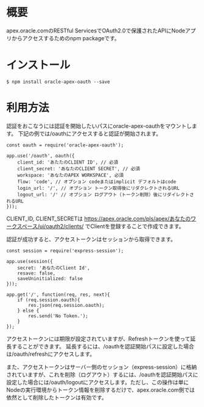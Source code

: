 # 概要

apex.oracle.comのRESTful ServicesでOAuth2.0で保護されたAPIにNodeアプリからアクセスするためのnpm packageです。

# インストール

```
$ npm install oracle-apex-oauth --save
```

# 利用方法

認証をおこなうには認証を開始したいパスにoracle-apex-oauthをマウントします。
下記の例では/oauthにアクセスすると認証が開始されます。

```
const oauth = require('oracle-apex-oauth');

app.use('/oauth', oauth({
    client_id: 'あたたのCLIENT ID', // 必須
    client_secret: 'あなたのCLIENT SECRET', // 必須
    workspace: 'あなたのAPEX WORKSPACE', 必須
    flow: 'code', // オプション codeまたはimplicit デフォルトはcode
    login_url: '/', // オプション トークン取得後にリダクレクトされるURL
    logout_url: '/' // オプション ログアウト（トークン削除）後にリダイレクトされるURL
}));
```

CLIENT_ID, CLIENT_SECRETは https://apex.oracle.com/pls/apex/あなたのワークスペース/ui/oauth2/clients/ でClientを登録することで作成できます。

認証が成功すると、アクセストークンはセッションから取得できます。

```
const session = require('express-session');

app.use(session({
    secret: 'あなたのClient Id',
    resave: false,
    saveUninitialized: false
}));

app.get('/', function(req, res, next){
    if (req.session.oauth){
        res.json(req.session.oauth);
    } else {
        res.send('No Token.');
    }
});
```

アクセストークンには期限が設定されていますが、Refreshトークンを使って延長することができます。
延長するには、/oauthを認証開始パスに設定した場合は/oauth/refreshにアクセスします。

また、アクセストークンはサーバー側のセッション（express-session）に格納されていますが、これを削除（ログアウト）するには、/oauthを認証開始パスに設定した場合には/oauth/logoutにアクセスします。ただし、この操作は単にNodeの実行環境からトークン情報を削除するだけで、apex.oracle.com側では依然として削除したトークンは有効です。

